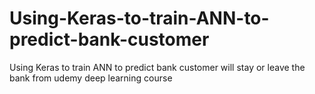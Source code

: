 # Using-Keras-to-train-ANN-to-predict-bank-customer
Using Keras to train ANN to predict bank customer will stay or leave the bank from udemy deep learning course
